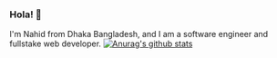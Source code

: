 ### Hola!  👋

I'm Nahid from Dhaka Bangladesh, and I am a software engineer and fullstake web developer.
[![Anurag's github stats](https://github-readme-stats.vercel.app/api?username=Nahid)](https://github.com/anuraghazra/github-readme-stats)
